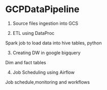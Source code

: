 # GCPDataPipeline

1. Source files ingestion into GCS

2. ETL using DataProc

Spark job to load data into hive tables, python

3. Creating DW in google bigquery

Dim and fact tables 

4. Job Scheduling using Airflow 

Job schedule,monitoring and workflows

